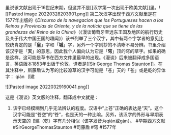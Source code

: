 虽说该文献出现于16世纪末期，但这并不是[[汉字第一次出现于欧美文献]]里。![[Pasted image 20220328203901.png]]
	第二次汉字出现于西方文献里是在1577年出版的《_Discurso de la navegacion que los Portugueses hacen a los Reinos y Provincias de Oriente, y de la noticia que se tiene de las grandezas del Reino de la China_》（《漫谈葡萄牙至远东王国及地区的航行历史及关于伟大中国王国的趣闻》）该书列举了三个汉字，其中有两个字学者的意见比较统肯定的是「**皇**」字和「**城**」字，另外一个字则抄的不清晰不易分辨。书里介绍该汉字是「**天**」的意思，因此我个人偏向认为它是「**穹**」顶的穹的草字。如果的确是这样，这可能是草书在西方文件里最早的出现。《漫谈》后来被翻译成多国语言，英语版本1853年出版于伦敦，译者是[[Sir George Thomas Staunton]]。在其注释中，斯藤盾认为写的比较潦草的汉字可能是「苍」天的「苍」或是乾的异体字：  qián ⻏建 
	
![[Pasted image 20220329160041.png]]

这是《漫谈》英文版的注释，翻译成中文就是：
1. 该字已经模糊到几乎无法辨认的程度。汉语中“上苍”正确的表达是“天”。这个汉字可能是“苍空”的“苍”，也是天的一种比喻。另外，该汉字的外形与早期表示天空的⻏建（乾）字有几分相似（该字发音为qián或gàn）。
#早期西方文献 #SirGeorgeThomasStaunton #司藤盾
#穹 #1577年  

